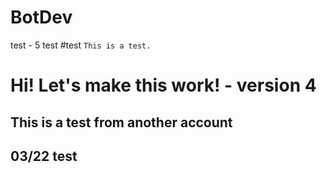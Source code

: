 # BotDev

test - 5
test
#test
`This is a test.`
# Hi! Let's make this work! - version 4

## This is a test from another account

## 03/22 test
